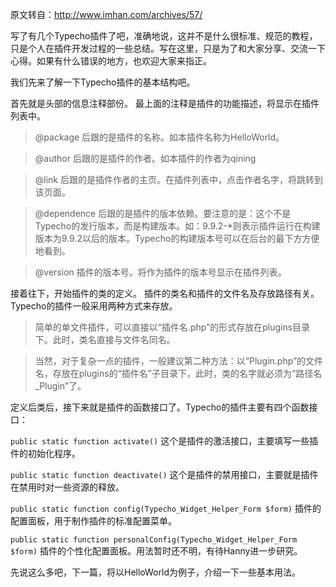 原文转自：http://www.imhan.com/archives/57/

写了有几个Typecho插件了吧，准确地说，这并不是什么很标准、规范的教程，只是个人在插件开发过程的一些总结。写在这里，只是为了和大家分享、交流一下心得。如果有什么错误的地方，也欢迎大家来指正。

我们先来了解一下Typecho插件的基本结构吧。

首先就是头部的信息注释部份。 最上面的注释是插件的功能描述，将显示在插件列表中。

> @package 后跟的是插件的名称。如本插件名称为HelloWorld。

> @author 后跟的是插件的作者。如本插件的作者为qining

> @link 后跟的是插件作者的主页。在插件列表中，点击作者名字，将跳转到该页面。

> @dependence 后跟的是插件的版本依赖。要注意的是：这个不是Typecho的发行版本，而是构建版本。如：9.9.2-*则表示插件运行在构建版本为9.9.2以后的版本。Typecho的构建版本号可以在后台的最下方方便地看到。

> @version 插件的版本号。将作为插件的版本号显示在插件列表。

接着往下，开始插件的类的定义。 插件的类名和插件的文件名及存放路径有关。 Typecho的插件一般采用两种方式来存放。

> 简单的单文件插件，可以直接以“插件名.php”的形式存放在plugins目录下。此时，类名直接与文件名同名。

> 当然，对于复杂一点的插件，一般建议第二种方法：以“Plugin.php”的文件名，存放在plugins的“插件名”子目录下，此时，类的名字就必须为“路径名_Plugin”了。

定义后类后，接下来就是插件的函数接口了。Typecho的插件主要有四个函数接口：

`public static function activate()` 这个是插件的激活接口，主要填写一些插件的初始化程序。

`public static function deactivate()` 这个是插件的禁用接口，主要就是插件在禁用时对一些资源的释放。

`public static function config(Typecho_Widget_Helper_Form $form)` 插件的配置面板，用于制作插件的标准配置菜单。

`public static function personalConfig(Typecho_Widget_Helper_Form $form)` 插件的个性化配置面板。用法暂时还不明，有待Hanny进一步研究。

先说这么多吧，下一篇，将以HelloWorld为例子，介绍一下一些基本用法。